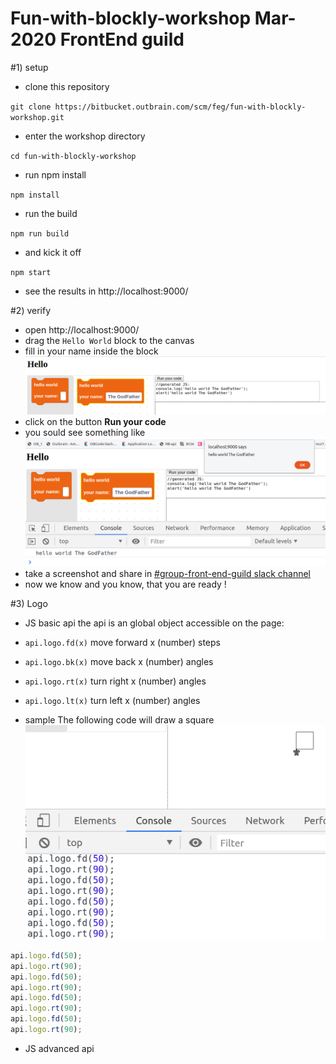 # Fun-with-blockly-workshop Mar-2020 FrontEnd guild 

#1) setup

* clone this repository 

`git clone https://bitbucket.outbrain.com/scm/feg/fun-with-blockly-workshop.git`
* enter the workshop directory

`cd fun-with-blockly-workshop`
* run npm install

`npm install` 
* run the build

`npm run build`
* and kick it off

`npm start` 

* see the results in http://localhost:9000/

#2) verify
* open http://localhost:9000/
* drag the `Hello World` block to the canvas
* fill in your name inside the block
![](./step1.png)
* click on the button **Run your code**
* you sould see something like 
![](./step2.png)
* take a screenshot and share in [#group-front-end-guild slack channel](https://app.slack.com/client/T0ADSDB25/CFE1TJFSB)
* now we know and you know, that you are ready !

#3) Logo
* JS basic api 
the api is an global object accessible on the page:
 
* `api.logo.fd(x)` move forward x (number) steps
* `api.logo.bk(x)` move back x (number) angles
* `api.logo.rt(x)` turn right x (number) angles
* `api.logo.lt(x)` turn left x (number) angles

* sample
The following code will draw a square
![](./step3.png)
```javascript
api.logo.fd(50);
api.logo.rt(90);
api.logo.fd(50);
api.logo.rt(90);
api.logo.fd(50);
api.logo.rt(90);
api.logo.fd(50);
api.logo.rt(90);
```
* JS advanced api

